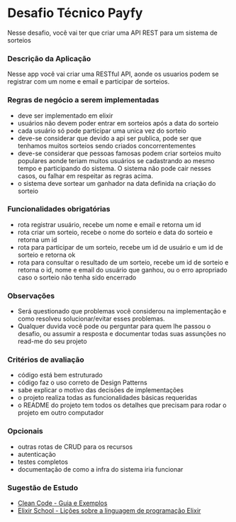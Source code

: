 # Desafio Técnico Payfy
Nesse desafio, você vai ter que criar uma API REST para um sistema de sorteios

### Descrição da Aplicação
Nesse app você vai criar uma RESTful API, aonde os usuarios podem se registrar com um nome e email e participar de sorteios.

### Regras de negócio a serem implementadas
* deve ser implementado em elixir
* usuários não devem poder entrar em sorteios após a data do sorteio
* cada usuário só pode participar uma unica vez do sorteio
* deve-se considerar que devido a api ser publica, pode ser que tenhamos muitos sorteios sendo criados concorrentementes
* deve-se considerar que pessoas famosas podem criar sorteios muito populares aonde teriam muitos usuários se cadastrando ao mesmo tempo e participando do sistema. O sistema não pode cair nesses casos, ou falhar em respeitar as regras acima.
* o sistema deve sortear um ganhador na data definida na criação do sorteio

### Funcionalidades obrigatórias
* rota registrar usuário, recebe um nome e email e retorna um id
* rota criar um sorteio, recebe o nome do sorteio e data do sorteio e retorna um id
* rota para participar de um sorteio, recebe um id de usuário e um id de sorteio e retorna ok
* rota para consultar o resultado de um sorteio, recebe um id de sorteio e retorna o id, nome e email do usuário que ganhou, ou o erro apropriado caso o sorteio não tenha sido encerrado

### Observações
* Será questionado que problemas você considerou na implementação e como resolveu solucionar/evitar esses problemas.
* Qualquer duvida você pode ou perguntar para quem lhe passou o desafio, ou assumir a resposta e documentar todas suas assunções no read-me do seu projeto

### Critérios de avaliação
* código está bem estruturado
* código faz o uso correto de Design Patterns
* sabe explicar o motivo das decisões de implementações
* o projeto realiza todas as funcionalidades básicas requeridas
* o README do projeto tem todos os detalhes que precisam para rodar o projeto em outro computador

### Opcionais
* outras rotas de CRUD para os recursos
* autenticação
* testes completos
* documentação de como a infra do sistema iria funcionar

### Sugestão de Estudo
* [Clean Code - Guia e Exemplos](https://balta.io/artigos/clean-code)
* [Elixir School - Lições sobre a linguagem de programação Elixir](https://elixirschool.com/pt/)
